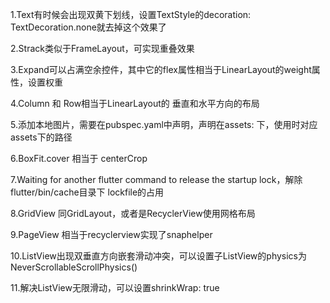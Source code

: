 1.Text有时候会出现双黄下划线，设置TextStyle的decoration: TextDecoration.none就去掉这个效果了

2.Strack类似于FrameLayout，可实现重叠效果

3.Expand可以占满空余控件，其中它的flex属性相当于LinearLayout的weight属性，设置权重

4.Column 和 Row相当于LinearLayout的 垂直和水平方向的布局

5.添加本地图片，需要在pubspec.yaml中声明，声明在assets: 下，使用时对应assets下的路径

6.BoxFit.cover 相当于 centerCrop

7.Waiting for another flutter command to release the startup lock，解除flutter/bin/cache目录下 lockfile的占用

8.GridView 同GridLayout，或者是RecyclerView使用网格布局

9.PageView 相当于recyclerview实现了snaphelper

10.ListView出现双垂直方向嵌套滑动冲突，可以设置子ListView的physics为  NeverScrollableScrollPhysics()

11.解决ListView无限滑动，可以设置shrinkWrap: true